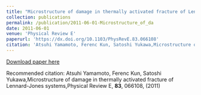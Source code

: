 ```yaml
---
title: "Microstructure of damage in thermally activated fracture of Lennard-Jones systems"
collection: publications
permalink: /publication/2011-06-01-Microstructure_of_da
date: 2011-06-01
venue: 'Physical Review E'
paperurl: 'https://dx.doi.org/10.1103/PhysRevE.83.066108'
citation: 'Atsuhi Yamamoto, Ferenc Kun, Satoshi Yukawa,Microstructure of damage in thermally activated fracture of Lennard-Jones systems,Physical Review E, <b>83</b>, 066108, (2011)'
---
```


<a href='https://dx.doi.org/10.1103/PhysRevE.83.066108'>Download paper here</a>

Recommended citation: Atsuhi Yamamoto, Ferenc Kun, Satoshi Yukawa,Microstructure of damage in thermally activated fracture of Lennard-Jones systems,Physical Review E, <b>83</b>, 066108, (2011)